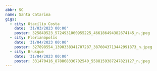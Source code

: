 ```yaml
---
abbr: SC
name: Santa Catarina
gigs:
  - city: Otacílio Costa
    date: '31/03/2023 00:00'
    poster: 325849523_5724931060955225_466186494382674145_n.jpeg
  - city: Florianópolis
    date: '31/04/2023 00:00'
    poster: 327898554_1390338341707287_3876043713442991873_n.jpeg
  - city: Brusque
    date: '31/04/2023 00:00'
    poster: 331470416_878868336702540_5588159387247821127_n.jpeg
---
```


